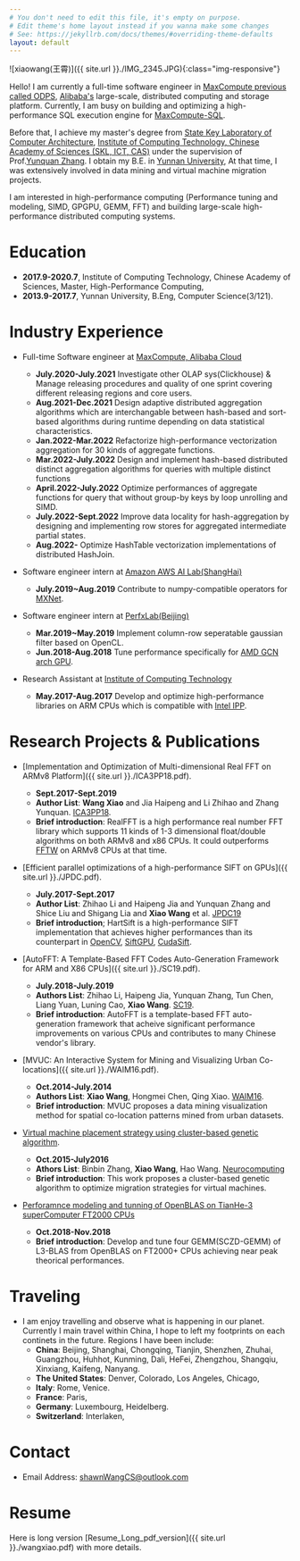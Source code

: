 ```yaml
---
# You don't need to edit this file, it's empty on purpose.
# Edit theme's home layout instead if you wanna make some changes
# See: https://jekyllrb.com/docs/themes/#overriding-theme-defaults
layout: default 
---
```


![xiaowang(王霄)]({{ site.url }}./IMG_2345.JPG){:class="img-responsive"}

Hello! I am currently a full-time software engineer in [MaxCompute previous called ODPS](https://www.alibabacloud.com/product/maxcompute), [Alibaba's](https://my.alibabacloud.com/?utm_key=se_1007714444&utm_content=se_1007714444&gclid=EAIaIQobChMI4tKox43i-QIVEZhmAh02nwv1EAAYASAAEgIzbvD_BwE) large-scale, distributed computing and storage platform. Currently, I am busy on building and optimizing a high-performance SQL execution engine for [MaxCompute-SQL](https://www.alibabacloud.com/help/en/maxcompute/latest/overview-of-maxcompute-sql). 

Before that, I achieve my master's degree from [State Key Laboratory of Computer Architecture](http://www.carch.ac.cn/), [Institute of Computing Technology, Chinese Academy of Sciences (SKL, ICT, CAS)](http://www.ict.cas.cn/) under the supervision of Prof.[Yunquan Zhang](https://scholar.google.com/citations?user=Cxg_yNoAAAAJ&hl=zh-CN). I obtain my B.E. in [Yunnan University](http://www.ynu.edu.cn/), At that time, I was extensively involved in data mining and virtual machine migration projects.

I am interested in high-performance computing (Performance tuning and modeling, SIMD, GPGPU, GEMM, FFT) and building large-scale high-performance distributed computing systems.

# Education 
- **2017.9-2020.7**, Institute of Computing Technology, Chinese Academy of Sciences, Master, High-Performance Computing, 
- **2013.9-2017.7**, Yunnan University, B.Eng, Computer Science(3/121).

# Industry Experience
- Full-time Software engineer at [MaxCompute, Alibaba Cloud](https://my.alibabacloud.com/?utm_key=se_1007714444&utm_content=se_1007714444&gclid=EAIaIQobChMI4tKox43i-QIVEZhmAh02nwv1EAAYASAAEgIzbvD_BwE)
   - **July.2020-July.2021** Investigate other OLAP sys(Clickhouse) & Manage releasing procedures and quality of one sprint covering different releasing regions and core users. 
   - **Aug.2021-Dec.2021** Design adaptive distributed aggregation algorithms which are interchangable between hash-based and sort-based algorithms during runtime depending on data statistical characteristics. 
   - **Jan.2022-Mar.2022** Refactorize high-performance vectorization aggregation for 30 kinds of aggregate functions. 
   - **Mar.2022-July.2022** Design and implement hash-based distributed distinct aggregation algorithms for queries with multiple distinct functions 
   - **April.2022-July.2022** Optimize performances of aggregate functions for query that without group-by keys by loop unrolling and SIMD. 
   - **July.2022-Sept.2022** Improve data locality for hash-aggregation by designing and implementing row stores for aggregated intermediate partial states. 
   - **Aug.2022-** Optimize HashTable vectorization implementations of distributed HashJoin. 


- Software engineer intern at [Amazon AWS AI Lab(ShangHai)](https://www.amazonaws.cn/en/ailab/)                                  
   - **July.2019~Aug.2019** Contribute to numpy-compatible operators for [MXNet](https://github.com/apache/incubator-mxnet).

- Software engineer intern at [PerfxLab(Beijing)](https://perfxlab.com/)                                 
   - **Mar.2019~May.2019** Implement column-row seperatable gaussian filter based on OpenCL. 
   - **Jun.2018-Aug.2018** Tune performance specifically for [AMD GCN arch GPU](https://www.amd.com/zh-hans/technologies/gcn).

- Research Assistant at [Institute of Computing Technology](http://www.ict.cas.cn/)
   - **May.2017-Aug.2017** Develop and optimize high-performance libraries on ARM CPUs which is compatible with [Intel IPP](https://www.intel.com/content/www/us/en/developer/tools/oneapi/ipp.html). 

# Research Projects & Publications 
- [Implementation and Optimization of Multi-dimensional Real FFT on ARMv8 Platform]({{ site.url }}./ICA3PP18.pdf). 
  - **Sept.2017-Sept.2019**
  - **Author List**: **Wang Xiao** and Jia Haipeng and Li Zhihao and Zhang Yunquan. [ICA3PP18](http://www.wikicfp.com/cfp/servlet/event.showcfp?eventid=76333&copyownerid=117247).
  - **Brief introduction**: RealFFT is a high performance real number FFT library which supports 11 kinds of 1-3 dimensional float/double algorithms on both ARMv8 and x86 CPUs. It could outperforms [FFTW](https://www.fftw.org/) on ARMv8 CPUs at that time.

- [Efficient parallel optimizations of a high-performance SIFT on GPUs]({{ site.url }}./JPDC.pdf). 
  - **July.2017-Sept.2017**
  - **Author List**: Zhihao Li and Haipeng Jia and Yunquan Zhang and Shice Liu and Shigang Lia and **Xiao Wang** et al. [JPDC19](https://www.sciencedirect.com/journal/journal-of-parallel-and-distributed-computing)
  - **Brief introduction**; HartSift is a high-performance SIFT implementation that achieves higher performances than its counterpart in [OpenCV](https://opencv.org/), [SiftGPU](https://github.com/pitzer/SiftGPU), [CudaSift](https://github.com/Celebrandil/CudaSift). 

- [AutoFFT: A Template-Based FFT Codes Auto-Generation Framework for ARM and X86 CPUs]({{ site.url }}./SC19.pdf). 
  - **July.2018-July.2019**
  - **Authors List**: Zhihao Li, Haipeng Jia, Yunquan Zhang, Tun Chen, Liang Yuan, Luning Cao, **Xiao Wang**. [SC19](https://sc19.supercomputing.org/).
  - **Brief introduction**: AutoFFT is a template-based FFT auto-generation framework that acheive significant performance improvements on various CPUs and contributes to many Chinese vendor's library.

- [MVUC: An Interactive System for Mining and Visualizing Urban Co-locations]({{ site.url }}./WAIM16.pdf). 
  - **Oct.2014-July.2014**
  - **Authors List**: **Xiao Wang**, Hongmei Chen, Qing Xiao. [WAIM16](https://dblp.org/db/conf/waim/waim2016-1.html).
  - **Brief introduction**: MVUC proposes a data mining visualization method for spatial co-location patterns mined from urban datasets.

- [Virtual machine placement strategy using cluster-based genetic algorithm](https://www.sciencedirect.com/science/article/abs/pii/S0925231220312005). 
  - **Oct.2015-July2016**
  - **Athors List**: Binbin Zhang, **Xiao Wang**, Hao Wang. [Neurocomputing](https://www.sciencedirect.com/journal/neurocomputing)
  - **Brief introduction**: This work proposes a cluster-based genetic algorithm to optimize migration strategies for virtual machines.

- [Perforamnce modeling and tunning of OpenBLAS on TianHe-3 superComputer FT2000 CPUs](https://github.com/xianyi/OpenBLAS)
  - **Oct.2018-Nov.2018**
  - **Brief introduction**: Develop and tune four GEMM(SCZD-GEMM) of L3-BLAS from OpenBLAS on FT2000+ CPUs achieving near peak theorical performances.

# Traveling
- I am enjoy travelling and observe what is happening in our planet. Currently I main travel within China, I hope to left my footprints on each continets in the future. Regions I have been include:
  - **China**: Beijing, Shanghai, Chongqing, Tianjin, Shenzhen, Zhuhai, Guangzhou, Huhhot, Kunming, Dali, HeFei, Zhengzhou, Shangqiu, Xinxiang, Kaifeng, Nanyang.
  - **The United States**: Denver, Colorado, Los Angeles, Chicago, 
  - **Italy**: Rome, Venice. 
  - **France**: Paris, 
  - **Germany**: Luxembourg, Heidelberg.
  - **Switzerland**: Interlaken, 

# Contact 
- Email Address: shawnWangCS@outlook.com 

# Resume 
Here is long version [Resume_Long_pdf_version]({{ site.url }}./wangxiao.pdf) with more details.

